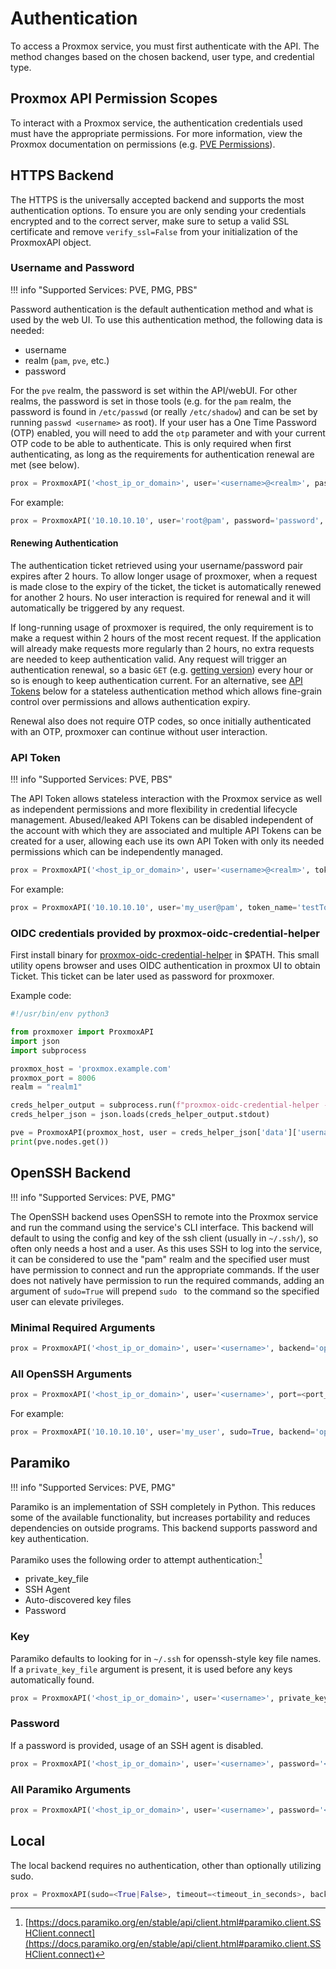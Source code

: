 # Authentication

To access a Proxmox service, you must first authenticate with the API. The method changes based on the chosen backend, user type, and credential type.

## Proxmox API Permission Scopes

To interact with a Proxmox service, the authentication credentials used must have the appropriate permissions.
For more information, view the Proxmox documentation on permissions (e.g. [PVE Permissions](https://pve.proxmox.com/wiki/User_Management#pveum_permission_management)).

## HTTPS Backend

The HTTPS is the universally accepted backend and supports the most authentication options. To ensure you are only sending your credentials encrypted and to the correct server, make sure to setup a valid SSL certificate and remove `verify_ssl=False` from your initialization of the ProxmoxAPI object.

### Username and Password

!!! info "Supported Services: PVE, PMG, PBS"

Password authentication is the default authentication method and what is used by the web UI. To use this authentication method, the following data is needed:

* username
* realm (`pam`, `pve`, etc.)
* password

For the `pve` realm, the password is set within the API/webUI. For other realms, the password is set in those tools (e.g. for the `pam` realm, the password is found in `/etc/passwd` (or really `/etc/shadow`) and can be set by running `passwd <username>` as root).
If your user has a One Time Password (OTP) enabled, you will need to add the `otp` parameter and with your current OTP code to be able to authenticate. This is only required when first authenticating, as long as the requirements for authentication renewal are met (see below).

```python
prox = ProxmoxAPI('<host_ip_or_domain>', user='<username>@<realm>', password='<password>', otp='<otp_code>', service='<proxmox_service>', verify_ssl=<True|False|"path to CA cert">, timeout=<timeout_in_seconds>)
```

For example:

```python
prox = ProxmoxAPI('10.10.10.10', user='root@pam', password='password', verify_ssl=False)

```

#### Renewing Authentication

The authentication ticket retrieved using your username/password pair expires after 2 hours. To allow longer usage of proxmoxer, when a request is made close to the expiry of the ticket, the ticket is automatically renewed for another 2 hours. No user interaction is required for renewal and it will automatically be triggered by any request.

If long-running usage of proxmoxer is required, the only requirement is to make a request within 2 hours of the most recent request. If the application will already make requests more regularly than 2 hours, no extra requests are needed to keep authentication valid. Any request will trigger an authentication renewal, so a basic `GET` (e.g. [getting version](https://pve.proxmox.com/pve-docs/api-viewer/index.html#/version)) every hour or so is enough to keep authentication current. For an alternative, see [API Tokens](#api-token) below for a stateless authentication method which allows fine-grain control over permissions and allows authentication expiry.

Renewal also does not require OTP codes, so once initially authenticated with an OTP, proxmoxer can continue without user interaction.

### API Token

!!! info "Supported Services: PVE, PBS"

The API Token allows stateless interaction with the Proxmox service as well as independent permissions and more flexibility in credential lifecycle management. Abused/leaked API Tokens can be disabled independent of the account with which they are associated and multiple API Tokens can be created for a user, allowing each use its own API Token with only its needed permissions which can be independently managed.

```python
prox = ProxmoxAPI('<host_ip_or_domain>', user='<username>@<realm>', token_name='<token_name>', token_value='<token_value>', service='<proxmox_service>', verify_ssl=<True|False|"path to CA cert">, timeout=<timeout_in_seconds>)
```

For example:

```python
prox = ProxmoxAPI('10.10.10.10', user='my_user@pam', token_name='testToken', token_value='41c97f11-b8c6-47db-9886-7fa841e64b6e', verify_ssl=False)
```

### OIDC credentials provided by proxmox-oidc-credential-helper

First install binary for [proxmox-oidc-credential-helper](https://github.com/camaeel/proxmox-oidc-credential-helper/) in $PATH. This small utility opens browser and uses OIDC authentication in proxmox UI to obtain Ticket. This ticket can be later used as password for proxmoxer. 

Example code:
```python
#!/usr/bin/env python3

from proxmoxer import ProxmoxAPI
import json
import subprocess

proxmox_host = 'proxmox.example.com'
proxmox_port = 8006
realm = "realm1"

creds_helper_output = subprocess.run(f"proxmox-oidc-credential-helper -proxmox-url https://{proxmox_host}:{proxmox_port} -realm {realm} -output=json", shell=True, capture_output=True)
creds_helper_json = json.loads(creds_helper_output.stdout)

pve = ProxmoxAPI(proxmox_host, user = creds_helper_json['data']['username'], password = creds_helper_json['data']['ticket'], verify_ssl=True)
print(pve.nodes.get())
```

## OpenSSH Backend

!!! info "Supported Services: PVE, PMG"

The OpenSSH backend uses OpenSSH to remote into the Proxmox service and run the command using the service's CLI interface. This backend will default to using the config and key of the ssh client (usually in `~/.ssh/`), so often only needs a host and a user. As this uses SSH to log into the service, it can be considered to use the "pam" realm and the specified user must have permission to connect and run the appropriate commands. If the user does not natively have permission to run the required commands, adding an argument of `sudo=True` will prepend `sudo ` to the command so the specified user can elevate privileges.

### Minimal Required Arguments

```python
prox = ProxmoxAPI('<host_ip_or_domain>', user='<username>', backend='openssh')
```

### All OpenSSH Arguments

```python
prox = ProxmoxAPI('<host_ip_or_domain>', user='<username>', port=<port_number>, sudo=<True|False>, forward_ssh_agent=<True|False>, config_file='<path_to_config_file>', identity_file='<path_to_identity_file>', timeout=<timeout_in_seconds>, backend='openssh')
```

For example:

```python
prox = ProxmoxAPI('10.10.10.10', user='my_user', sudo=True, backend='openssh')
```

## Paramiko

!!! info "Supported Services: PVE, PMG"

Paramiko is an implementation of SSH completely in Python. This reduces some of the available functionality, but increases portability and reduces dependencies on outside programs.
This backend supports password and key authentication.

Paramiko uses the following order to attempt authentication:[^1]

* private_key_file
* SSH Agent
* Auto-discovered key files
* Password

### Key

Paramiko defaults to looking for in `~/.ssh` for openssh-style key file names. If a `private_key_file` argument is present, it is used before any keys automatically found.

```python
prox = ProxmoxAPI('<host_ip_or_domain>', user='<username>', private_key_file='<path_to_file>', backend='ssh_paramiko')
```

### Password

If a password is provided, usage of an SSH agent is disabled.

```python
prox = ProxmoxAPI('<host_ip_or_domain>', user='<username>', password='<password>', backend='ssh_paramiko')
```

### All Paramiko Arguments

```python
prox = ProxmoxAPI('<host_ip_or_domain>', user='<username>', password='<password>', port=<port>, private_key_file='<path_to_file>', timeout=<timeout_in_seconds>, sudo=<True|False>, backend='ssh_paramiko')
```

[^1]: [https://docs.paramiko.org/en/stable/api/client.html#paramiko.client.SSHClient.connect](https://docs.paramiko.org/en/stable/api/client.html#paramiko.client.SSHClient.connect)

## Local

The local backend requires no authentication, other than optionally utilizing sudo.

```python
prox = ProxmoxAPI(sudo=<True|False>, timeout=<timeout_in_seconds>, backend='local')
```
